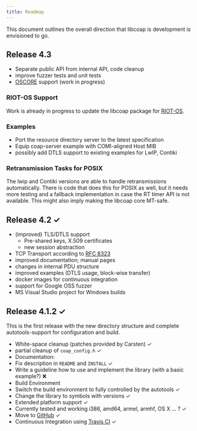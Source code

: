 ```yaml
---
title: Roadmap
---
```


This document outlines the overall direction that libcoap is
development is envisioned to go.

## Release 4.3

* Separate public API from internal API, code cleanup
* improve fuzzer tests and unit tests
* [OSCORE](https://tools.ietf.org/html/rfc8613)
  support (work in progress)

### RIOT-OS Support

Work is already in progress to update the libcoap package for
[RIOT-OS](https://www.riot-os.org).

### Examples

* Port the resource directory server to the latest specification
* Equip coap-server example with COMI-aligned Host MIB
* possibly add DTLS support to existing examples for LwIP, Contiki

### Retransmission Tasks for POSIX

The lwip and Contiki versions are able to handle retransmissions
automatically.  There is code that does this for POSIX as well, but it
needs more testing and a fallback implementation in case the RT timer
API is not available. This might also imply making the libcoap core
MT-safe.

## Release 4.2  ✓

* (improved) TLS/DTLS support
    * Pre-shared keys, X.509 certificates
    * new session abstraction
* TCP Transport according to [RFC 8323](https://tools.ietf.org/html/rfc8323)
* improved documentation; manual pages
* changes in internal PDU structure
* improved examples (DTLS usage, block-wise transfer)
* docker images for continuous integration
* support for Google OSS fuzzer
* MS Visual Studio project for Windows builds

## Release 4.1.2 ✓

This is the first release with the new directory structure and complete autotools-support for configuration and build.

* White-space cleanup (patches provided by Carsten) ✓
* partial cleanup of ``coap_config.h``  ✓
* Documentation:
* Fix description in ``README`` and ``INSTALL``  ✓
* Write a guideline how to use and implement the library (with a basic example?) ❌
* Build Environment
* Switch the build environment to fully controlled by the autotools ✓
* Change the library to symbols with versions ✓
* Extended platform support ✓
* Currently tested and working i386, amd64, armel, armhf, OS X ... ? ✓
* Move to [GitHub](https://github.com/obgm/libcoap) ✓
* Continuous Integration using [Travis CI](https://travis-ci.org/obgm/libcoap/)  ✓
